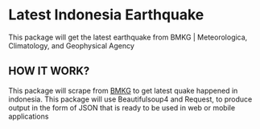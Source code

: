 # Latest Indonesia Earthquake
This package will get the latest earthquake from BMKG | Meteorologica, Climatology, and Geophysical Agency
## HOW IT WORK?
This package will scrape from [BMKG](https://www.bmkg.go.id) to get latest quake happened in indonesia. This package will use Beautifulsoup4 and Request, to produce output in the form of JSON that is ready to be used in web or mobile applications